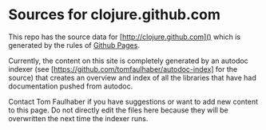 # Sources for clojure.github.com #
This repo has the source data for [http://clojure.github.com]() which is generated by the rules of [Github Pages](http://pages.github.com/).

Currently, the content on this site is completely generated by an autodoc indexer (see [https://github.com/tomfaulhaber/autodoc-index] for the source) that creates an overview and index of all the libraries that have had documentation pushed from autodoc.

Contact Tom Faulhaber if you have suggestions or want to add new content to this page. Do not directly edit the files here because they will be overwritten the next time the indexer runs. 
